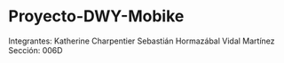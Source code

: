 # Proyecto-DWY-Mobike

Integrantes: Katherine Charpentier
             Sebastián Hormazábal
             Vidal Martínez
Sección: 006D
